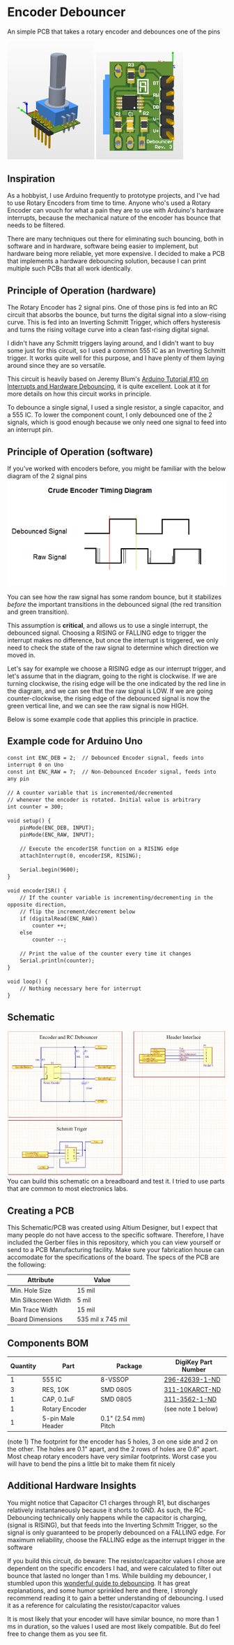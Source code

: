 # Encoder Debouncer
An simple PCB that takes a rotary encoder and debounces one of the pins

<p float="left">
    <img src="/Images/isometric-render.PNG" width="200"/>
    <img src="/Images/bottom-render.PNG"    width="200"/>
</p>

## Inspiration
As a hobbyist, I use Arduino frequently to prototype projects, and I've had to use Rotary Encoders from time to time. Anyone who's used a Rotary Encoder can vouch for what a pain they are to use with Arduino's hardware interrupts, because the mechanical nature of the encoder has bounce that needs to be filtered.

There are many techniques out there for eliminating such bouncing, both in software and in hardware, software being easier to implement, but hardware being more reliable, yet more expensive. I decided to make a PCB that implements a hardware debouncing solution, because I can print multiple such PCBs that all work identically.

## Principle of Operation (hardware)
The Rotary Encoder has 2 signal pins. One of those pins is fed into an RC circuit that absorbs the bounce, but turns the digital signal into a slow-rising curve. This is fed into an Inverting Schmitt Trigger, which offers hysteresis and turns the rising voltage curve into a clean fast-rising digital signal.

I didn't have any Schmitt triggers laying around, and I didn't want to buy some just for this circuit, so I used a common 555 IC as an Inverting Schmitt trigger. It works quite well for this purpose, and I have plenty of them laying around since they are so versatile.

This circuit is heavily based on Jeremy Blum's [Arduino Tutorial #10 on Interrupts and Hardware Debouncing](https://youtu.be/CRJUdf5TTQQ), it is quite excellent. Look at it for more details on how this circuit works in principle.

To debounce a single signal, I used a single resistor, a single capacitor, and a 555 IC. To lower the component count, I only debounced one of the 2 signals, which is good enough because we only need one signal to feed into an interrupt pin.


## Principle of Operation (software)
If you've worked with encoders before, you might be familiar with the below diagram of the 2 signal pins
<img src="/Images/timing-diagram.png"/>

You can see how the raw signal has some random bounce, but it stabilizes _before_ the important transitions in the debounced signal (the red transition and green transition).

This assumption is **critical**, and allows us to use a single interrupt, the debounced signal. Choosing a RISING or FALLING edge to trigger the interrupt makes no difference, but once the interrupt is triggered, we only need to check the state of the raw signal to determine which direction we moved in. 

Let's say for example we choose a RISING edge as our interrupt trigger, and let's assume that in the diagram, going to the right is clockwise. If we are turning clockwise, the rising edge will be the one indicated by the red line in the diagram, and we can see that the raw signal is LOW. If we are going counter-clockwise, the rising edge of the debounced signal is now the green vertical line, and we can see the raw signal is now HIGH.

Below is some example code that applies this principle in practice.


## Example code for Arduino Uno
```
const int ENC_DEB = 2;  // Debounced Encoder signal, feeds into interrupt 0 on Uno
const int ENC_RAW = 7;  // Non-Debounced Encoder signal, feeds into any pin

// A counter variable that is incremented/decremented
// whenever the encoder is rotated. Initial value is arbitrary
int counter = 300;

void setup() {
    pinMode(ENC_DEB, INPUT);
    pinMode(ENC_RAW, INPUT);

    // Execute the encoderISR function on a RISING edge
    attachInterrupt(0, encoderISR, RISING);

    Serial.begin(9600);
}

void encoderISR() {
    // If the counter variable is incrementing/decrementing in the opposite direction,
    // flip the increment/decrement below
    if (digitalRead(ENC_RAW))
        counter ++;
    else
        counter --;

    // Print the value of the counter every time it changes
    Serial.println(counter);
}

void loop() {
    // Nothing necessary here for interrupt
}
```

## Schematic
<img src="/Images/schematic.PNG"/>
You can build this schematic on a breadboard and test it. I tried to use parts that are common to most electronics labs.

## Creating a PCB
This Schematic/PCB was created using Altium Designer, but I expect that many people do not have access to the specific software. Therefore, I have included the Gerber files in this repository, which you can view yourself or send to a PCB Manufacturing facility. Make sure your fabrication house can accomodate for the specifications of the board. The specs of the PCB are the following:

Attribute | Value
--- | ---
Min. Hole Size | 15 mil
Min Silkscreen Width | 5 mil
Min Trace Width | 15 mil
Board Dimensions | 535 mil x 745 mil

## Components BOM
Quantity | Part | Package | DigiKey Part Number
-------- | ---- | ------- | -------------------
1 | 555 IC | 8-VSSOP | [296-42639-1-ND](https://www.digikey.com/product-detail/en/texas-instruments/LM555CMMX-NOPB/296-42639-1-ND/5455904)
3 | RES, 10K | SMD 0805 | [311-10KARCT-ND](https://www.digikey.com/product-detail/en/yageo/RC0805JR-0710KL/311-10KARCT-ND/731188)
1 | CAP, 0.1uF | SMD 0805 | [311-3562-1-ND](https://www.digikey.com/product-detail/en/yageo/CC0805JRX7R8BB104/311-3562-1-ND/7648489)
1 | Rotary Encoder | | (see note 1 below)
1 | 5-pin Male Header | 0.1" (2.54 mm) Pitch |

(note 1) The footprint for the encoder has 5 holes, 3 on one side and 2 on the other. The holes are 0.1" apart, and the 2 rows of holes are 0.6" apart. Most cheap rotary encoders have very similar footprints. Worst case you will have to bend the pins a little bit to make them fit nicely

## Additional Hardware Insights
You might notice that Capacitor C1 charges through R1, but discharges relatively instantaneously because it shorts to GND. As such, the RC-Debouncing technically only happens while the capacitor is charging, (signal is RISING), but that feeds into the Inverting Schmitt Trigger, so the signal is only guaranteed to be properly debounced on a FALLING edge. For maximum reliability, choose the FALLING edge as the interrupt trigger in the software

If you build this circuit, do beware: The resistor/capacitor values I chose are dependent on the specific encoders I had, and were calculated to filter out bounce that lasted no longer than 1 ms. While building my debouncer, I stumbled upon this [wonderful guide to debouncing](http://www.eng.utah.edu/~cs5780/debouncing.pdf). It has great explanations, and some humor sprinkled here and there, I strongly recommend reading it to gain a better understanding of debouncing. I used it as a reference for calculating the resistor/capacitor values

It is most likely that your encoder will have similar bounce, no more than 1 ms in duration, so the values I used are most likely compatible. But do feel free to change them as you see fit.
